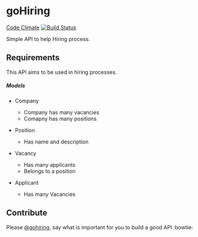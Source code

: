 # goHiring

[Code Climate](https://codeclimate.com/github/franzejr/code-challenges/compare/goHiring) [![Build Status](https://travis-ci.org/franzejr/code-challenges.svg)](https://travis-ci.org/franzejr/code-challenges)

Simple API to help Hiring process.

## Requirements

This API aims to be used in hiring processes.


##### Models

* Company
	- Company has many vacancies
	- Comapny has many positions

*	Position
	- Has name and description

* Vacancy
	- Has many applicants
	- Belongs to a position

*	Applicant
	- Has many Vacancies


## Contribute

Please [@gohiring](github.com/goHiring), say what is important for you to build a good API :bowtie:
